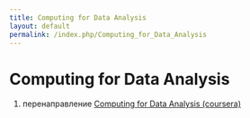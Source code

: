 ```yaml
---
title: Computing for Data Analysis
layout: default
permalink: /index.php/Computing_for_Data_Analysis
---
```


# Computing for Data Analysis

1. перенаправление [Computing for Data Analysis (coursera)](Computing_for_Data_Analysis_(coursera))